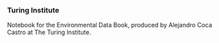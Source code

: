 ### Turing Institute

Notebook for the Environmental Data Book, produced by Alejandro Coca Castro at The Turing Institute.
